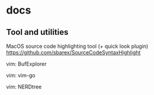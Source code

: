 # docs

## Tool and utilities

MacOS source code highlighting tool (+ quick look plugin)
https://github.com/sbarex/SourceCodeSyntaxHighlight

vim: BufExplorer

vim: vim-go

vim: NERDtree

<end of file>
  
